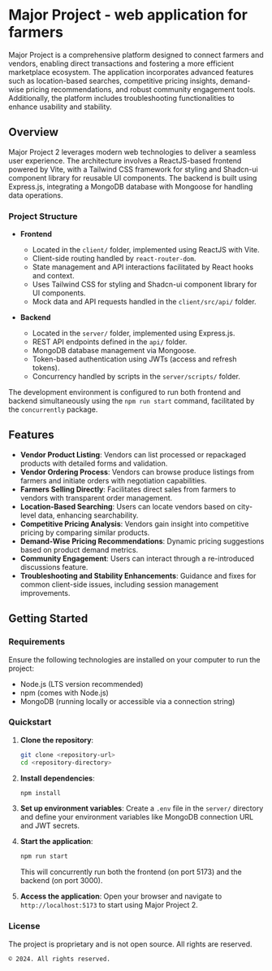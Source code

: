 # Major Project - web application for farmers

Major Project is a comprehensive platform designed to connect farmers and vendors, enabling direct transactions and fostering a more efficient marketplace ecosystem. The application incorporates advanced features such as location-based searches, competitive pricing insights, demand-wise pricing recommendations, and robust community engagement tools. Additionally, the platform includes troubleshooting functionalities to enhance usability and stability.

## Overview

Major Project 2 leverages modern web technologies to deliver a seamless user experience. The architecture involves a ReactJS-based frontend powered by Vite, with a Tailwind CSS framework for styling and Shadcn-ui component library for reusable UI components. The backend is built using Express.js, integrating a MongoDB database with Mongoose for handling data operations.

### Project Structure

- **Frontend**
  - Located in the `client/` folder, implemented using ReactJS with Vite.
  - Client-side routing handled by `react-router-dom`.
  - State management and API interactions facilitated by React hooks and context.
  - Uses Tailwind CSS for styling and Shadcn-ui component library for UI components.
  - Mock data and API requests handled in the `client/src/api/` folder.

- **Backend**
  - Located in the `server/` folder, implemented using Express.js.
  - REST API endpoints defined in the `api/` folder.
  - MongoDB database management via Mongoose.
  - Token-based authentication using JWTs (access and refresh tokens).
  - Concurrency handled by scripts in the `server/scripts/` folder.

The development environment is configured to run both frontend and backend simultaneously using the `npm run start` command, facilitated by the `concurrently` package.

## Features

- **Vendor Product Listing**: Vendors can list processed or repackaged products with detailed forms and validation.
- **Vendor Ordering Process**: Vendors can browse produce listings from farmers and initiate orders with negotiation capabilities.
- **Farmers Selling Directly**: Facilitates direct sales from farmers to vendors with transparent order management.
- **Location-Based Searching**: Users can locate vendors based on city-level data, enhancing searchability.
- **Competitive Pricing Analysis**: Vendors gain insight into competitive pricing by comparing similar products.
- **Demand-Wise Pricing Recommendations**: Dynamic pricing suggestions based on product demand metrics.
- **Community Engagement**: Users can interact through a re-introduced discussions feature.
- **Troubleshooting and Stability Enhancements**: Guidance and fixes for common client-side issues, including session management improvements.

## Getting Started

### Requirements

Ensure the following technologies are installed on your computer to run the project:

- Node.js (LTS version recommended)
- npm (comes with Node.js)
- MongoDB (running locally or accessible via a connection string)

### Quickstart

1. **Clone the repository**:
   ```sh
   git clone <repository-url>
   cd <repository-directory>
   ```

2. **Install dependencies**:
   ```sh
   npm install
   ```

3. **Set up environment variables**:
   Create a `.env` file in the `server/` directory and define your environment variables like MongoDB connection URL and JWT secrets.

4. **Start the application**:
   ```sh
   npm run start
   ```
   This will concurrently run both the frontend (on port 5173) and the backend (on port 3000).

5. **Access the application**:
   Open your browser and navigate to `http://localhost:5173` to start using Major Project 2.

### License

The project is proprietary and is not open source. All rights are reserved.

```
© 2024. All rights reserved.
```
